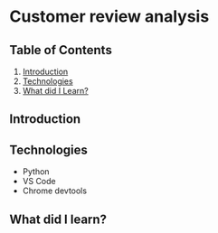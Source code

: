 # Customer review analysis

## Table of Contents
1. [Introduction](#introduction)
1. [Technologies](#technologies)
1. [What did I Learn?](#what-did-i-learn?)

## Introduction


## Technologies 

* Python   
* VS Code
* Chrome devtools

## What did I learn?
